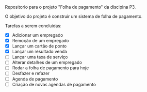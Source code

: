 Repositorio para o projeto "Folha de pagamento" da discipina P3.

O objetivo do projeto é construir um sistema de folha de pagamento.


Tarefas a serem concluidas:
- [x] Adicionar um empregado
- [x] Remoção de um empregado
- [x] Lançar um cartão de ponto
- [x] Lançar um resultado venda
- [ ] Lançar uma taxa de serviço
- [ ] Alterar detalhes de um empregado
- [ ] Rodar a folha de pagamento para hoje
- [ ] Desfazer e refazer
- [ ] Agenda de pagamento
- [ ] Criação de novas agendas de pagamento
